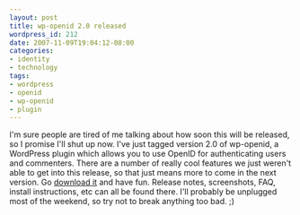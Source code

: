 ```yaml
---
layout: post
title: wp-openid 2.0 released
wordpress_id: 212
date: 2007-11-09T19:04:12-08:00
categories:
- identity
- technology
tags:
- wordpress
- openid
- wp-openid
- plugin
---
```

I'm sure people are tired of me talking about how soon this will be released, so I promise I'll shut up now.  I've just
tagged version 2.0 of wp-openid, a WordPress plugin which allows you to use OpenID for authenticating users and
commenters.  There are a number of really cool features we just weren't able to get into this release, so that just
means more to come in the next version.  Go [download it][] and have fun.  Release notes, screenshots, FAQ, install
instructions, etc can all be found there.  I'll probably be unplugged most of the weekend, so try not to break anything
too bad. ;)

[download it]: http://wordpress.org/extend/plugins/openid/
